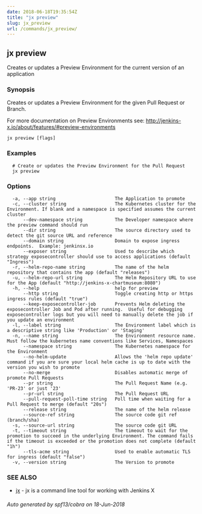 ```yaml
---
date: 2018-06-18T19:35:54Z
title: "jx preview"
slug: jx_preview
url: /commands/jx_preview/
---
```

## jx preview

Creates or updates a Preview Environment for the current version of an application

### Synopsis

Creates or updates a Preview Environment for the given Pull Request or Branch. 

For more documentation on Preview Environments see: http://jenkins-x.io/about/features/#preview-environments

```
jx preview [flags]
```

### Examples

```
  # Create or updates the Preview Environment for the Pull Request
  jx preview
```

### Options

```
  -a, --app string                      The Application to promote
  -c, --cluster string                  The Kubernetes cluster for the Environment. If blank and a namespace is specified assumes the current cluster
      --dev-namespace string            The Developer namespace where the preview command should run
      --dir string                      The source directory used to detect the git source URL and reference
      --domain string                   Domain to expose ingress endpoints.  Example: jenkinsx.io
      --exposer string                  Used to describe which strategy exposecontroller should use to access applications (default "Ingress")
  -r, --helm-repo-name string           The name of the helm repository that contains the app (default "releases")
  -u, --helm-repo-url string            The Helm Repository URL to use for the App (default "http://jenkins-x-chartmuseum:8080")
  -h, --help                            help for preview
      --http string                     Toggle creating http or https ingress rules (default "true")
      --keep-exposecontroller-job       Prevents Helm deleting the exposecontroller Job and Pod after running.  Useful for debugging exposecontroller logs but you will need to manually delete the job if you update an environment
  -l, --label string                    The Environment label which is a descriptive string like 'Production' or 'Staging'
  -n, --name string                     The Environment resource name. Must follow the kubernetes name conventions like Services, Namespaces
      --namespace string                The Kubernetes namespace for the Environment
      --no-helm-update                  Allows the 'helm repo update' command if you are sure your local helm cache is up to date with the version you wish to promote
      --no-merge                        Disables automatic merge of promote Pull Requests
      --pr string                       The Pull Request Name (e.g. 'PR-23' or just '23'
      --pr-url string                   The Pull Request URL
      --pull-request-poll-time string   Poll time when waiting for a Pull Request to merge (default "20s")
      --release string                  The name of the helm release
      --source-ref string               The source code git ref (branch/sha)
  -s, --source-url string               The source code git URL
  -t, --timeout string                  The timeout to wait for the promotion to succeed in the underlying Environment. The command fails if the timeout is exceeded or the promotion does not complete (default "1h")
      --tls-acme string                 Used to enable automatic TLS for ingress (default "false")
  -v, --version string                  The Version to promote
```

### SEE ALSO

* [jx](/commands/jx/)	 - jx is a command line tool for working with Jenkins X

###### Auto generated by spf13/cobra on 18-Jun-2018
